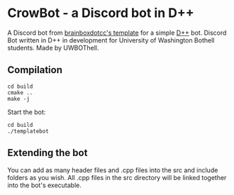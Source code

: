 # CrowBot - a Discord bot in D++

A Discord bot from [brainboxdotcc's template](https://github.com/brainboxdotcc/templatebot) for a simple [D++](https://dpp.dev) bot.
Discord Bot written in D++ in development for University of Washington Bothell students. Made by UWBOThell.

## Compilation

    cd build
    cmake ..
    make -j

Start the bot:

    cd build
    ./templatebot

## Extending the bot

You can add as many header files and .cpp files into the src and include folders as you wish. All .cpp files in the src directory will be linked together into the bot's executable.
